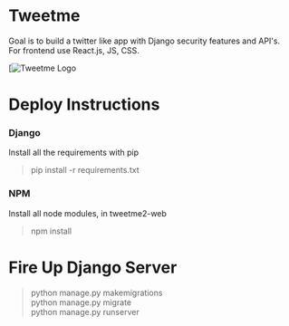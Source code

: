 # Tweetme

Goal is to build a twitter like app with Django security features and API's. For frontend use React.js, JS, CSS.

[![Tweetme Logo](https://camo.githubusercontent.com/deba4cc0998996eb0e2b9b3ce120f5f94b21a87f4de7f5211154972f88443ef3/68747470733a2f2f7374617469632e636f64696e67666f72656e7472657072656e657572732e636f6d2f6d656469612f70726f6a656374732f74776565746d652d322f696d616765732f73686172652f54776565746d65325f73686172652e6a7067)

# Deploy Instructions

### Django

Install all the requirements with pip

> pip install -r requirements.txt

### NPM

Install all node modules, in tweetme2-web

> npm install

# Fire Up Django Server

> python manage.py makemigrations <br>
> python manage.py migrate <br>
> python manage.py runserver
